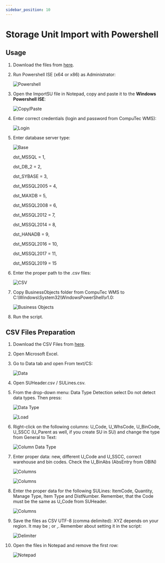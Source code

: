 ```yaml
---
sidebar_position: 10
---
```


# Storage Unit Import with Powershell

## Usage

1. Download the files from [here](https://github.com/CompuTec/processforce-powershell/tree/main/ImportSU).
2. Run Powershell ISE (x64 or x86) as Administrator:

    ![Powershell](./media/run-powershell.webp)
3. Open the ImportSU file in Notepad, copy and paste it to the **Windows Powershell ISE**:

    ![Copy/Paste](./media/copy-paste.webp)
4. Enter correct credentials (login and password from CompuTec WMS):

    ![Login](./media/login-database.webp)
5. Enter database server type:

    ![Base](./media/database-server-type.webp)

    dst_MSSQL = 1,

    dst_DB_2 = 2,

    dst_SYBASE = 3,

    dst_MSSQL2005 = 4,

    dst_MAXDB = 5,

    dst_MSSQL2008 = 6,

    dst_MSSQL2012 = 7,

    dst_MSSQL2014 = 8,

    dst_HANADB = 9,

    dst_MSSQL2016 = 10,

    dst_MSSQL2017 = 11,

    dst_MSSQL2019 = 15
6. Enter the proper path to the .csv files:

    ![CSV](./media/csv-path.webp)
7. Copy BusinessObjects folder from CompuTec WMS to C:\Windows\System32\WindowsPowerShell\v1.0:

    ![Business Objects](./media/business-object.webp)
8. Run the script.

## CSV Files Preparation

1. Download the CSV Files from [here](https://github.com/CompuTec/processforce-powershell/tree/main/ImportSU).
2. Open Microsoft Excel.
3. Go to Data tab and open From text/CS:

    ![Data](./media/from-csv.png)
4. Open SUHeader.csv / SULines.csv.
5. From the drop-down menu: Data Type Detection select Do not detect data types. Then press:

    ![Data Type](./media/data-type.webp)

    ![Load](./media/load.webp)
6. Right-click on the following columns: U_Code, U_WhsCode, U_BinCode, U_SSCC (U_Parent as well, if you create SU in SU) and change the type from General to Text:

    ![Column Data Type](./media/column-data-type.webp)
7. Enter proper data: new, different U_Code and U_SSCC, correct warehouse and bin codes. Check the U_BinAbs (AbsEntry from OBIN)

    ![Columns](./media/columns.webp)

    ![Columns](./media/obin.webp)
8. Enter the proper data for the following SULines: ItemCode, Quantity, Manage Type, Item Type and DistNumber. Remember, that the Code must be the same as U_Code from SUHeader.

    ![Columns](./media/columns-2.webp)
9. Save the files as CSV UTF-8 (comma delimited):
   XYZ depends on your region. It may be ; or ,. Remember about setting it in the script:

    ![Delimiter](./media/delimiter.webp)
10. Open the files in Notepad and remove the first row:

    ![Notepad](./media/notepad.webp)
